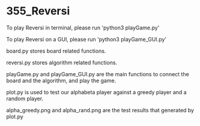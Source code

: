 # 355_Reversi
To play Reversi in terminal, please run 'python3 playGame.py'

To play Reversi on a GUI, please run 'python3 playGame_GUI.py'

board.py stores board related functions.

reversi.py stores algorithm related functions.

playGame.py and playGame_GUI.py are the main functions to connect the board and the algorithm, and play the game.

plot.py is used to test our alphabeta player against a greedy player and a random player.

alpha_greedy.png and alpha_rand.png are the test results that generated by plot.py
